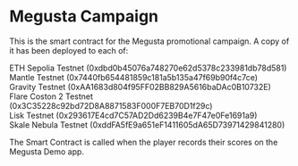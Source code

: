 # Megusta Campaign
This is the smart contract for the Megusta promotional campaign. A copy of it has been deployed to each of:

ETH Sepolia Testnet  (0xdbd0b45076a748270e62d5378c233981db78d581)  
Mantle Testnet  (0x7440fb654481859c181a5b135a47f69b90f4c7ce)  
Gravity Testnet  (0xAA1683d804f95FF02BB829A5616baDAc0B10732E)  
Flare Coston 2 Testnet (0x3C35228c92bd72D8A8871583F000F7EB70D1f29c)    
Lisk Testnet  (0x293617E4cd7C57AD2Dd6239B4e7F47e0Fe1691a9)  
Skale Nebula Testnet (0xddFA5fE9a651eF1411605dA65D73971429841280)  

The Smart Contract is called when the player records their scores on the Megusta Demo app. 
